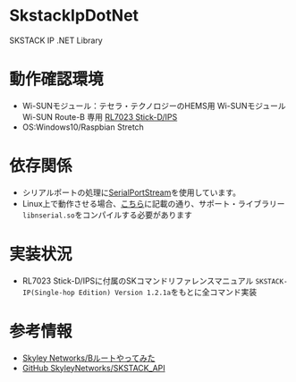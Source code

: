 # SkstackIpDotNet
SKSTACK IP .NET Library

# 動作確認環境
* Wi-SUNモジュール：テセラ・テクノロジーのHEMS用 Wi-SUNモジュール
  Wi-SUN Route-B 専用 [RL7023 Stick-D/IPS](https://www.tessera.co.jp/rl7023stick-d_ips.html)
* OS:Windows10/Raspbian Stretch

# 依存関係
* シリアルポートの処理に[SerialPortStream](https://github.com/jcurl/SerialPortStream)を使用しています。
* Linux上で動作させる場合、[こちら](https://github.com/jcurl/SerialPortStream#linux)に記載の通り、サポート・ライブラリー`libnserial.so`をコンパイルする必要があります

# 実装状況
* RL7023 Stick-D/IPSに付属のSKコマンドリファレンスマニュアル
`SKSTACK-IP(Single-hop Edition) Version 1.2.1a`をもとに全コマンド実装

# 参考情報
* [Skyley Networks/Bルートやってみた](http://www.skyley.com/products/b-route.html)
* [GitHub SkyleyNetworks/SKSTACK_API](https://github.com/SkyleyNetworks/SKSTACK_API)
